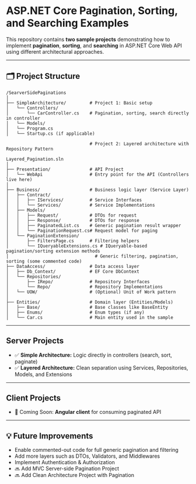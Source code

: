 # ASP.NET Core Pagination, Sorting, and Searching Examples

This repository contains **two sample projects** demonstrating how to implement **pagination**, **sorting**, and **searching** in ASP.NET Core Web API using different architectural approaches.

---

## 🗂 Project Structure

```plaintext
/SearverSidePaginations
│
├── SimpleArchitecture/         # Project 1: Basic setup
│   └── Controllers/
│       └── CarController.cs    # Pagination, sorting, search directly in controller
│   └── Models/
│   └── Program.cs
│   └── Startup.cs (if applicable)

                                # Project 2: Layered architecture with Repository Pattern

Layered_Pagination.sln
│
├── Presentation/               # API Project
│   └── WebApi                  # Entry point for the API (Controllers live here)
│
├── Business/                   # Business logic layer (Service Layer)
│   ├── Contract/
│   │   ├── IServices/          # Service Interfaces
│   │   └── Services/           # Service Implementations
│   ├── Models/
│   │   ├── Request/            # DTOs for request
│   │   ├── Response/           # DTOs for response
│   │   ├── PaginatedList.cs    # Generic pagination result wrapper
│   │   └── PaginationRequest.cs# Request model for paging
│   └── PaginationExtension/
│       ├── FiltersPage.cs      # Filtering helpers
│       └── IQueryableExtensions.cs # IQueryable-based pagination/sorting extension methods
│                                 # Generic filtering, pagination, sorting (some commented code)
├── DataAccess/                 # Data access layer
│   ├── Db_Context/             # EF Core DbContext
│   └── Repositories/
│       ├── IRepo/              # Repository Interfaces
│       └── Repo/               # Repository Implementations
│   └── UOW/                    # (Optional) Unit of Work pattern
│
├── Entities/                   # Domain layer (Entities/Models)
│   ├── Base/                   # Base classes like BaseEntity
│   ├── Enums/                  # Enum types (if any)
│   └── Car.cs                  # Main entity used in the sample
```

---

## Server Projects

- ✅ **Simple Architecture:** Logic directly in controllers (search, sort, paginate)
- ✅ **Layered Architecture:** Clean separation using Services, Repositories, Models, and Extensions

---

## Client Projects

- 🚧 Coming Soon: **Angular client** for consuming paginated API

---

## 💡 Future Improvements

- Enable commented-out code for full generic pagination and filtering
- Add more layers such as DTOs, Validators, and Middlewares
- Implement Authentication & Authorization
- 🔜 Add MVC Server-side Pagination Project
- 🔜 Add Clean Architecture Project with Pagination
